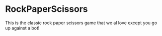 # RockPaperScissors
This is the classic rock paper scissors game that we al love except you go up against a bot!

